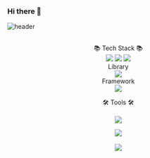 ### Hi there 👋

<!--
**romingoon/romingoon** is a ✨ _special_ ✨ repository because its `README.md` (this file) appears on your GitHub profile.

Here are some ideas to get you started:

- 🔭 I’m currently working on ...
- 🌱 I’m currently learning ...
- 👯 I’m looking to collaborate on ...
- 🤔 I’m looking for help with ...
- 💬 Ask me about ...
- 📫 How to reach me: ...
- 😄 Pronouns: ...
- ⚡ Fun fact: ...
-->

![header](https://capsule-render.vercel.app/api?type=wave&color=auto&height=300&section=header&text=Romingoon%Github&fontSize=90)

<div align='center'>
<br>
  📚 Tech Stack 📚<br>
    <img src="https://img.shields.io/badge/JavaScript-F7DF1E?style=flat&logo=javascript&logoColor=white"/>
        <img src="https://img.shields.io/badge/TypeScript-3178C6?style=flat&logo=typescript&logoColor=white"/>
        <img src="https://img.shields.io/badge/MySQL-4479A1?style=flat&logo=mysql&logoColor=white"/>
        <br>
  Library<br>
        <img src="https://img.shields.io/badge/React-61DAFB?style=flat&logo=react&logoColor=white"/><br>
  Framework<br>
        <img src="https://img.shields.io/badge/React Native-000000?style=flat&logo=react&logoColor=61DAFB"/>
        
  
        


🛠 Tools 🛠
<br><br>
  <img src="https://img.shields.io/badge/Visual Studio Code-007ACC?style=flat&logo=visualstudiocode&logoColor=white"/>
  
</div>
<div align="center">
<img src="https://github-readme-stats.vercel.app/api/top-langs/?username=romingoon&layout=compact"><br><br>
<img src="https://github-readme-stats.vercel.app/api?username=romingoon&show_icons=true">

</div>
